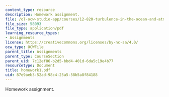 ```yaml
---
content_type: resource
description: Homework assignment.
file: /ol-ocw-studio-app/courses/12-820-turbulence-in-the-ocean-and-atmosphere-spring-2007/87e9aeb352ad98c425a558b5a8f84188_homework1.pdf
file_size: 58093
file_type: application/pdf
learning_resource_types:
- Assignments
license: https://creativecommons.org/licenses/by-nc-sa/4.0/
ocw_type: OCWFile
parent_title: Assignments
parent_type: CourseSection
parent_uid: 7c12ef86-b2d5-bbd4-401d-6da5c19e4b77
resourcetype: Document
title: homework1.pdf
uid: 87e9aeb3-52ad-98c4-25a5-58b5a8f84188
---
```

Homework assignment.